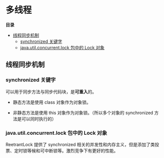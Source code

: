 # 多线程

**目录**

<!-- vim-markdown-toc GFM -->
* [线程同步机制](#线程同步机制)
    * [synchronized 关键字](#synchronized-关键字)
    * [java.util.concurrent.lock 包中的 Lock 对象](#javautilconcurrentlock-包中的-lock-对象)

<!-- vim-markdown-toc -->

## 线程同步机制

### synchronized 关键字

可以用于同步方法与同步代码块，是**可重入**的。

* 静态方法是使用 class 对象作为对象锁。

* 非静态方法是使用 this 对象作为对象锁。（所以多个对象的 synchronized 方法是可以同时执行的）

### java.util.concurrent.lock 包中的 Lock 对象

ReetrantLock 提供了 synchronized 相关的并发性和内存主义，但是添加了类投票、定时锁等候和可中断锁等。激烈竞争下有更好的性能。
